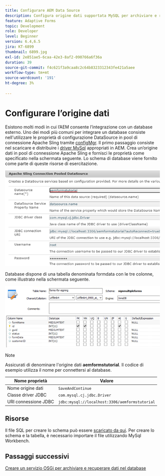 ```yaml
---
title: Configurare AEM Data Source
description: Configura origine dati supportata MySQL per archiviare e recuperare i dati del modulo
feature: Adaptive Forms
topic: Development
role: Developer
level: Beginner
version: 6.4,6.5
jira: KT-6899
thumbnail: 6899.jpg
exl-id: 2e851ae5-6caa-42e3-8af2-090766a6f36a
duration: 39
source-git-commit: f4c621f3a9caa8c2c64b8323312343fe421a5aee
workflow-type: tm+mt
source-wordcount: '191'
ht-degree: 3%

---
```


# Configurare l’origine dati

Esistono molti modi in cui l’AEM consente l’integrazione con un database esterno. Uno dei modi più comuni per integrare un database consiste nell&#39;utilizzare le proprietà di configurazione DataSource in pool di connessione Apache Sling tramite [configMgr](http://localhost:4502/system/console/configMgr).
Il primo passaggio consiste nel scaricare e distribuire i [driver MySql](https://mvnrepository.com/artifact/mysql/mysql-connector-java) appropriati in AEM.
Crea un’origine dati in pool di connessione Apache Sling e fornisci le proprietà come specificato nella schermata seguente. Lo schema di database viene fornito come parte di queste risorse di esercitazione.

![origine dati](assets/data-source.PNG)

Database dispone di una tabella denominata formdata con le tre colonne, come illustrato nella schermata seguente.

![database](assets/data-base.PNG)


>[!NOTE]
>Assicurati di denominare l&#39;origine dati **aemformstutorial**. Il codice di esempio utilizza il nome per connettersi al database.

| Nome proprietà | Valore |
| ------------------------|--------------------------------------- |
| Nome origine dati | `SaveAndContinue` |
| Classe driver JDBC | `com.mysql.cj.jdbc.Driver` |
| URI connessione JDBC | `jdbc:mysql://localhost:3306/aemformstutorial` |

## Risorse

Il file SQL per creare lo schema può essere [scaricato da qui](assets/sign-multiple-forms.sql). Per creare lo schema e la tabella, è necessario importare il file utilizzando MySql Workbench.

## Passaggi successivi

[Creare un servizio OSGi per archiviare e recuperare dati nel database](./create-osgi-service.md)
